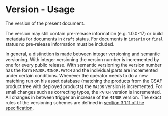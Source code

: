 # Version - Usage

The version of the present document.

The version may still contain pre-release information (e.g. 1.0.0-17) or build metadata for documents in `draft` status.
For documents in `interim` or `final` status no pre-release information must be included.

In general, a distinction is made between integer versioning and semantic versioning.
With integer versioning the version number is incremented by one for every public release.
With semantic versioning the version number has the form `MAJOR.MINOR.PATCH` and the individual parts are incremented under certain conditions.
Whenever the operator needs to do a new matching run on his asset database (matching the products from the CSAF product tree with deployed products) the `MAJOR` version is incremented.
For small changes such as correcting typos, the `PATCH` version is incremented.
All changes in between trigger an increase of the `MINOR` version.
The exact rules of the versioning schemes are defined in [section 3.1.11 of the specification](https://docs.oasis-open.org/csaf/csaf/v2.0/cs02/csaf-v2.0-cs02.html#3111-version-type).
